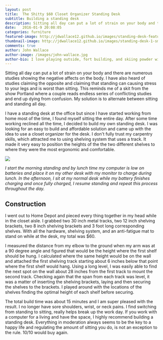 ```yaml
---
layout: post
title:  The Shitty $60 Closet Organizer Standing Desk
subtitle: Building a standing desk
description: Sitting all day can put a lot of strain on your body and there are numerous studies showing the negative affects on the body.  I have also heard of studies claiming the opposite and claiming that standing can causing stress to your legs and is worst than sitting. 
date:   2016-01-9 20:08:05
categories: furniture
featured-image: http://jdwallace12.github.io/images/standing-desk-featured.jpg
thumbnail-image: http://jdwallace12.github.io/images/standing-desk-1-small.jpg
comments: true
author: John Wallace
author-image: /images/john-wallace.jpg
author-bio: I love playing outside, fort building, and skiing powder with my wife and dog.  Currently a front end devloper at AppNeta.
---
```

<div class="two text columns">
Sitting all day can put a lot of strain on your body and there are numerous studies showing the negative affects on the body.  I have also heard of studies claiming the opposite and claiming that standing can causing stress to your legs and is worst than sitting.  This reminds me of  a skit from the show Portland where a couple reads endless series of conflicting studies and end up dying from confusion.  My solution is to alternate between sitting and standing all day. 
</div>

I have a standing desk at the office but since I have started working from home most of the time, I found myself sitting the entire day.  After some time working reclined all the time, I decided to build my own standing desk.  I was looking for an easy to build and affordable solution and came up with the idea to use a closet organizer for the desk.  I don't fully trust my carpentry skills,  which attracted me to using shelving system that uses a track.  It made it very easy to position the heights of the the two different shelves to where they were the most ergonomic and comfortable. 

<img src="http://jdwallace12.github.io/images/standing-desk-2.jpg">
 
 *I start the morning standing and by lunch time my computer is low on batteries and place it on my other desk with my monitor to charge during lunch.  In the afternoon, I sit at my normal desk while my battery finishes charging and once fully charged, I resume standing and repeat this process throughout the day.*

<h2>Construction</h2>
I went out to Home Depot and pieced every thing together in my head while in the closet aisle.  I grabbed two 30 inch metal tracks, two 12 inch shelving brackets, two 8 inch shelving brackets and 3 foot long corresponding shelves.  With all the hardware, shelving system, and an anti-fatigue mat to stand on while at the desk, my total was $60.

I measured the distance from my elbow to the ground when my arm was at a 90 degree angle and figured that would be the height where the first shelf should be hung.  I calculated where the same height would be on the wall and attached the first shelving track starting about 6 inches below that point where the first shelf would hang.  Using a long level, I was easily able to find the next spot on the wall about 28 inches from the first track to mount the second track.  Checking again that the span from each track was level, it was a matter of inserting the shelving brackets, laying and then securing the shelves to the brackets.  I played  around with the locations of the shelves finding the optimal height of each shelf before securing.

The total build time was about 15 minutes and I am super pleased with the result.  I no longer have sore shoulders, wrist, or neck pains.  I find switching from standing to sitting, really helps break up the work day.  If you work with a computer for a living and have the space, I highly recommend building a standing desk.  Everything in moderation always seems to be the key to a happy life and regulating the amount of sitting you do, is not an exception to the rule.  10/10 would buy again.   


